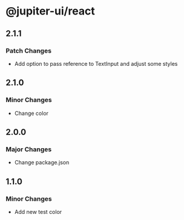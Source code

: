 # @jupiter-ui/react

## 2.1.1

### Patch Changes

- Add option to pass reference to TextInput and adjust some styles

## 2.1.0

### Minor Changes

- Change color

## 2.0.0

### Major Changes

- Change package.json

## 1.1.0

### Minor Changes

- Add new test color
